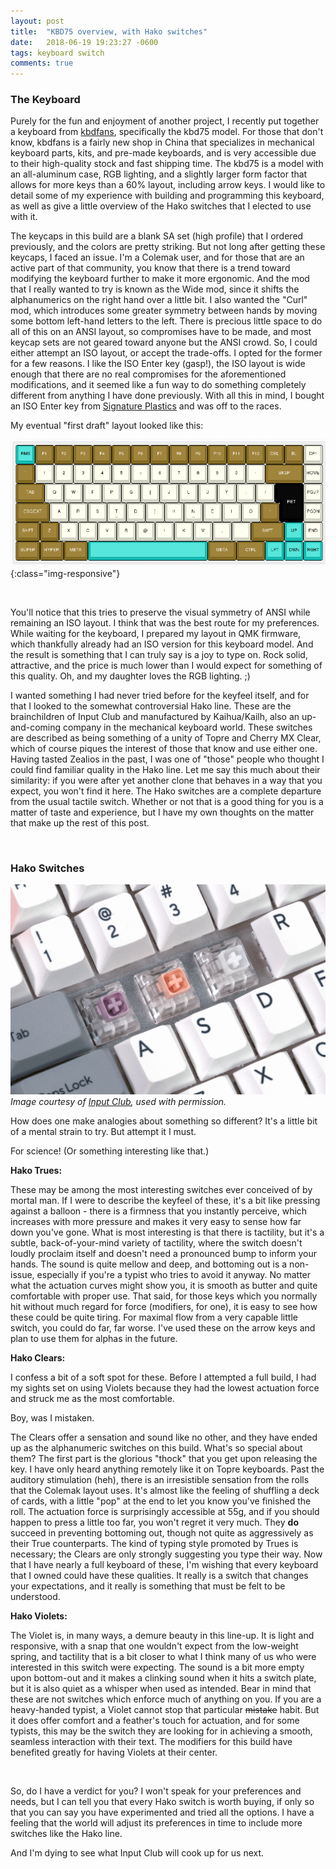 ```yaml
---
layout: post
title:  "KBD75 overview, with Hako switches"
date:   2018-06-19 19:23:27 -0600
tags: keyboard switch
comments: true
---
```


### The Keyboard

Purely for the fun and enjoyment of another project, I recently put together a keyboard from [kbdfans](https://kbdfans.cn), specifically the kbd75 model. For those that don't know, kbdfans is a fairly new shop in China that specializes in mechanical keyboard parts, kits, and pre-made keyboards, and is very accessible due to their high-quality stock and fast shipping time. The kbd75 is a model with an all-aluminum case, RGB lighting, and a slightly larger form factor that allows for more keys than a 60% layout, including arrow keys. I would like to detail some of my experience with building and programming this keyboard, as well as give a little overview of the Hako switches that I elected to use with it.

The keycaps in this build are a blank SA set (high profile) that I ordered previously, and the colors are pretty striking. But not long after getting these keycaps, I faced an issue. I'm a Colemak user, and for those that are an active part of that community, you know that there is a trend toward modifying the keyboard further to make it more ergonomic. And the mod that I really wanted to try is known as the Wide mod, since it shifts the alphanumerics on the right hand over a little bit. I also wanted the "Curl" mod, which introduces some greater symmetry between hands by moving some bottom left-hand letters to the left. There is precious little space to do all of this on an ANSI layout, so compromises have to be made, and most keycap sets are not geared toward anyone but the ANSI crowd. So, I could either attempt an ISO layout, or accept the trade-offs. I opted for the former for a few reasons. I like the ISO Enter key (gasp!), the ISO layout is wide enough that there are no real compromises for the aforementioned modifications, and it seemed like a fun way to do something completely different from anything I have done previously. With all this in mind, I bought an ISO Enter key from [Signature Plastics](https://pimpmykeyboard.com) and was off to the races.

My eventual "first draft" layout looked like this:

![First Draft](/media/images/screen.png){:class="img-responsive"}

<br/>

You'll notice that this tries to preserve the visual symmetry of ANSI while remaining an ISO layout. I think that was the best route for my preferences. While waiting for the keyboard, I prepared my layout in QMK firmware, which thankfully already had an ISO version for this keyboard model. And the result is something that I can truly say is a joy to type on. Rock solid, attractive, and the price is much lower than I would expect for something of this quality. Oh, and my daughter loves the RGB lighting. ;)

I wanted something I had never tried before for the keyfeel itself, and for that I looked to the somewhat controversial Hako line. These are the brainchildren of Input Club and manufactured by Kaihua/Kailh, also an up-and-coming company in the mechanical keyboard world. These switches are described as being something of a unity of Topre and Cherry MX Clear, which of course piques the interest of those that know and use either one. Having tasted Zealios in the past, I was one of "those" people who thought I could find familiar quality in the Hako line. Let me say this much about their similarity: if you were after yet another clone that behaves in a way that you expect, you won't find it here. The Hako switches are a complete departure from the usual tactile switch. Whether or not that is a good thing for you is a matter of taste and experience, but I have my own thoughts on the matter that make up the rest of this post.

<br/>

### Hako Switches

![Hako Switches](/media/images/hakoswitches.png)
*Image courtesy of [Input Club](https://kono.store), used with permission.*

How does one make analogies about something so different? It's a little bit of a mental strain to try. But attempt it I must.

For science! (Or something interesting like that.)

**Hako Trues:**

These may be among the most interesting switches ever conceived of by mortal man. If I were to describe the keyfeel of these, it's a bit like pressing against a balloon - there is a firmness that you instantly perceive, which increases with more pressure and makes it very easy to sense how far down you've gone. What is most interesting is that there is tactility, but it's a subtle, back-of-your-mind variety of tactility, where the switch doesn't loudly proclaim itself and doesn't need a pronounced bump to inform your hands. The sound is quite mellow and deep, and bottoming out is a non-issue, especially if you're a typist who tries to avoid it anyway. No matter what the actuation curves might show you, it is smooth as butter and quite comfortable with proper use. That said, for those keys which you normally hit without much regard for force (modifiers, for one), it is easy to see how these could be quite tiring. For maximal flow from a very capable little switch, you could do far, far worse. I've used these on the arrow keys and plan to use them for alphas in the future.

**Hako Clears:**

I confess a bit of a soft spot for these. Before I attempted a full build, I had my sights set on using Violets because they had the lowest actuation force and struck me as the most comfortable.

Boy, was I mistaken.

The Clears offer a sensation and sound like no other, and they have ended up as the alphanumeric switches on this build. What's so special about them? The first part is the glorious "thock" that you get upon releasing the key. I have only heard anything remotely like it on Topre keyboards. Past the auditory stimulation (heh), there is an irresistible sensation from the rolls that the Colemak layout uses. It's almost like the feeling of shuffling a deck of cards, with a little "pop" at the end to let you know you've finished the roll. The actuation force is surprisingly accessible at 55g, and if you should happen to press a little too far, you won't regret it very much. They **do** succeed in preventing bottoming out, though not quite as aggressively as their True counterparts. The kind of typing style promoted by Trues is necessary; the Clears are only strongly suggesting you type their way. Now that I have nearly a full keyboard of these, I'm wishing that every keyboard that I owned could have these qualities. It really is a switch that changes your expectations, and it really is something that must be felt to be understood.

**Hako Violets:**

The Violet is, in many ways, a demure beauty in this line-up. It is light and responsive, with a snap that one wouldn't expect from the low-weight spring, and tactility that is a bit closer to what I think many of us who were interested in this switch were expecting. The sound is a bit more empty upon bottom-out and it makes a clinking sound when it hits a switch plate, but it is also quiet as a whisper when used as intended. Bear in mind that these are not switches which enforce much of anything on you. If you are a heavy-handed typist, a Violet cannot stop that particular ~~mistake~~ habit. But it does offer comfort and a feather's touch for actuation, and for some typists, this may be the switch they are looking for in achieving a smooth, seamless interaction with their text. The modifiers for this build have benefited greatly for having Violets at their center.

<br/>

So, do I have a verdict for you? I won't speak for your preferences and needs, but I can tell you that every Hako switch is worth buying, if only so that you can say you have experimented and tried all the options. I have a feeling that the world will adjust its preferences in time to include more switches like the Hako line. 

And I'm dying to see what Input Club will cook up for us next.









